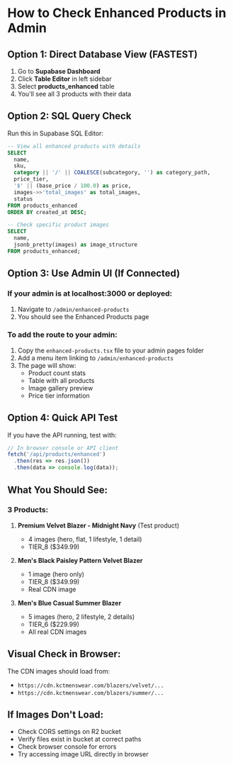 # How to Check Enhanced Products in Admin

## Option 1: Direct Database View (FASTEST)
1. Go to **Supabase Dashboard**
2. Click **Table Editor** in left sidebar
3. Select **products_enhanced** table
4. You'll see all 3 products with their data

## Option 2: SQL Query Check
Run this in Supabase SQL Editor:
```sql
-- View all enhanced products with details
SELECT 
  name,
  sku,
  category || '/' || COALESCE(subcategory, '') as category_path,
  price_tier,
  '$' || (base_price / 100.0) as price,
  images->>'total_images' as total_images,
  status
FROM products_enhanced
ORDER BY created_at DESC;

-- Check specific product images
SELECT 
  name,
  jsonb_pretty(images) as image_structure
FROM products_enhanced;
```

## Option 3: Use Admin UI (If Connected)

### If your admin is at localhost:3000 or deployed:
1. Navigate to `/admin/enhanced-products`
2. You should see the Enhanced Products page

### To add the route to your admin:
1. Copy the `enhanced-products.tsx` file to your admin pages folder
2. Add a menu item linking to `/admin/enhanced-products`
3. The page will show:
   - Product count stats
   - Table with all products
   - Image gallery preview
   - Price tier information

## Option 4: Quick API Test
If you have the API running, test with:
```javascript
// In browser console or API client
fetch('/api/products/enhanced')
  .then(res => res.json())
  .then(data => console.log(data));
```

## What You Should See:

### 3 Products:
1. **Premium Velvet Blazer - Midnight Navy** (Test product)
   - 4 images (hero, flat, 1 lifestyle, 1 detail)
   - TIER_8 ($349.99)

2. **Men's Black Paisley Pattern Velvet Blazer**
   - 1 image (hero only)
   - TIER_8 ($349.99)
   - Real CDN image

3. **Men's Blue Casual Summer Blazer**
   - 5 images (hero, 2 lifestyle, 2 details)
   - TIER_6 ($229.99)
   - All real CDN images

## Visual Check in Browser:
The CDN images should load from:
- `https://cdn.kctmenswear.com/blazers/velvet/...`
- `https://cdn.kctmenswear.com/blazers/summer/...`

## If Images Don't Load:
- Check CORS settings on R2 bucket
- Verify files exist in bucket at correct paths
- Check browser console for errors
- Try accessing image URL directly in browser
